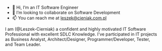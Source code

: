 - 👋 Hi, I’m an IT Software Engineer
- 💞️ I’m looking to collaborate on Software Development
- 📫 You can reach me at leszek@cieniak.com.pl

I am  (@Leszek-Cierniak) a confident and highly motivated IT Software Professional with excellent SDLC Knowledge.
I've participated in IT projects as Business Analyst, Architect/Designer, Programmer/Developer, Tester, and Team Leader.
